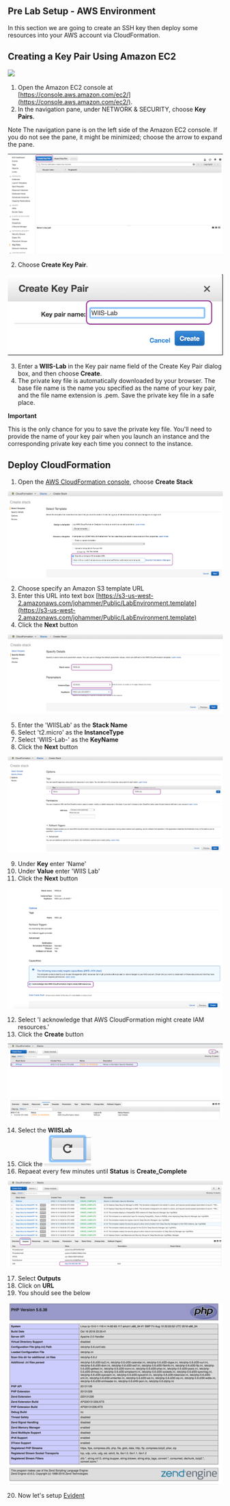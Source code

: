 ## Pre Lab Setup - AWS Environment
In this section we are going to create an SSH key then deploy some resources into your AWS account via CloudFormation. 

## Creating a Key Pair Using Amazon EC2
![](https://github.com/Halimer/wiis/blob/master/images/AWS_EC2.png)

1. Open the Amazon EC2 console at [https://console.aws.amazon.com/ec2/](https://console.aws.amazon.com/ec2/).
2. In the navigation pane, under NETWORK & SECURITY, choose **Key Pairs**.

Note
The navigation pane is on the left side of the Amazon EC2 console. If you do not see the pane, it might be minimized; choose the arrow to expand the pane.

![](https://github.com/Halimer/wiis/blob/master/images/AWS_Key_Pair.png)

2. Choose **Create Key Pair**.

![](https://github.com/Halimer/wiis/blob/master/images/AWS_Key_Pair_Name.png)

3. Enter a **WIIS-Lab** in the Key pair name field of the Create Key Pair dialog box, and then choose **Create**.
4. The private key file is automatically downloaded by your browser. The base file name is the name you specified as the name of your key pair, and the file name extension is .pem. Save the private key file in a safe place.

**Important**

This is the only chance for you to save the private key file. You'll need to provide the name of your key pair when you launch an instance and the corresponding private key each time you connect to the instance.

## Deploy CloudFormation

1. Open the [AWS CloudFormation console](https://console.aws.amazon.com/cloudformation/), choose **Create Stack**

![](https://github.com/Halimer/wiis/blob/master/images/CFT_S3_Template.png)

2. Choose specify an Amazon S3 template URL
3. Enter this URL into text box [https://s3-us-west-2.amazonaws.com/johammer/Public/LabEnvironment.template](https://s3-us-west-2.amazonaws.com/johammer/Public/LabEnvironment.template)
4. Click the **Next** button

![](https://github.com/Halimer/wiis/blob/master/images/CFT_Details_Template.png)

5. Enter the 'WIISLab' as the **Stack Name**
6. Select 't2.micro' as the **InstanceType**
7. Select 'WIIS-Lab-<Region>' as the **KeyName**
8. Click the **Next** button

![](https://github.com/Halimer/wiis/blob/master/images/CFT_Options.png)

9. Under **Key** enter 'Name'
10. Under **Value** enter 'WIIS Lab'
11. Click the **Next** button

![](https://github.com/Halimer/wiis/blob/master/images/CFT_Review.png)

12. Select 'I acknowledge that AWS CloudFormation might create IAM resources.'
13. Click the **Create** button

![](https://github.com/Halimer/wiis/blob/master/images/CFT_Create_In_Progress.png)

14. Select the **WIISLab**
15. Click the ![](https://github.com/Halimer/wiis/blob/master/images/CFT_Refresh_Button.png)
16. Repaeat every few minutes until **Status** is **Create_Complete**

![](https://github.com/Halimer/wiis/blob/master/images/CFT_Create_Complete.png)

17. Select **Outputs**
18. Click on **URL**
19. You should see the below

![](https://github.com/Halimer/wiis/blob/master/images/CFT_website.png)

20. Now let's setup [Evident](ttps://github.com/Halimer/wiis/blob/master/Evident_lab_Setup/README.md)
